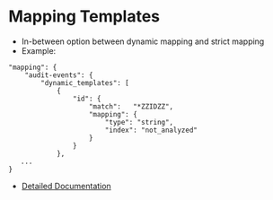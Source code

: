 # Mapping Templates #

* In-between option between dynamic mapping and strict mapping
* Example:
```
"mapping": {
    "audit-events": {
        "dynamic_templates": [
            {
                "id": {
                    "match":   "*ZZIDZZ",
                    "mapping": {
                        "type": "string",
                        "index": "not_analyzed"
                    }
                }
            },
   ...
}
```
* <a href="https://www.elastic.co/guide/en/elasticsearch/reference/current/dynamic-templates.html" target="_blank">Detailed Documentation</a>
